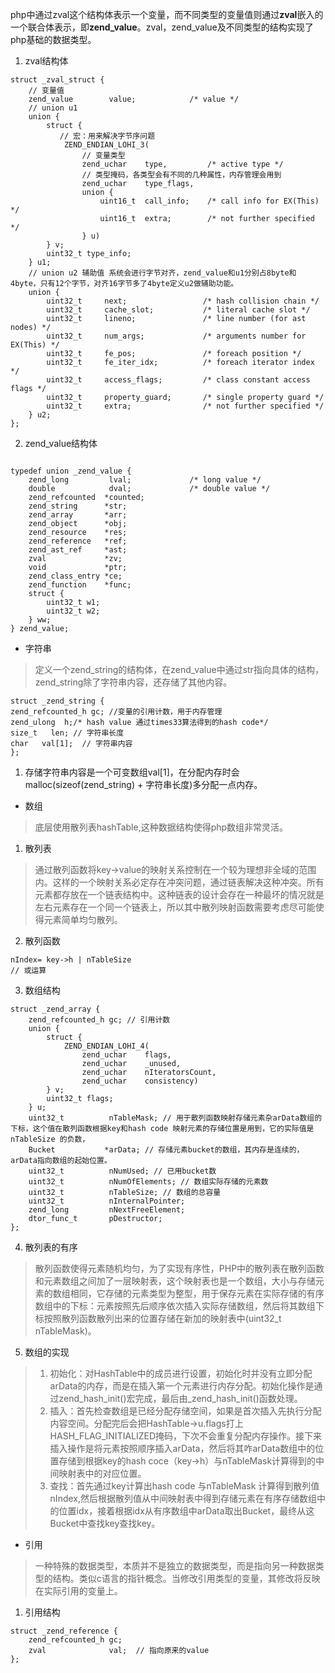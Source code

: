 php中通过zval这个结构体表示一个变量，而不同类型的变量值则通过**zval**嵌入的一个联合体表示，即**zend_value**。zval，zend_value及不同类型的结构实现了php基础的数据类型。
1. zval结构体
```
struct _zval_struct {
    // 变量值
	zend_value        value;			/* value */
	// union u1
	union {
		struct {
		   // 宏：用来解决字节序问题
			ZEND_ENDIAN_LOHI_3(
			    // 变量类型
				zend_uchar    type,			/* active type */
				// 类型掩码，各类型会有不同的几种属性，内存管理会用到
				zend_uchar    type_flags,
				union {
					uint16_t  call_info;    /* call info for EX(This) */
					uint16_t  extra;        /* not further specified */
				} u)
		} v;
		uint32_t type_info;
	} u1;
	// union u2 辅助值 系统会进行字节对齐，zend_value和u1分别占8byte和4byte，只有12个字节，对齐16字节多了4byte定义u2做辅助功能。
	union {
		uint32_t     next;                 /* hash collision chain */
		uint32_t     cache_slot;           /* literal cache slot */
		uint32_t     lineno;               /* line number (for ast nodes) */
		uint32_t     num_args;             /* arguments number for EX(This) */
		uint32_t     fe_pos;               /* foreach position */
		uint32_t     fe_iter_idx;          /* foreach iterator index */
		uint32_t     access_flags;         /* class constant access flags */
		uint32_t     property_guard;       /* single property guard */
		uint32_t     extra;                /* not further specified */
	} u2;
};
```

2. zend_value结构体

```

typedef union _zend_value {
	zend_long         lval;				/* long value */
	double            dval;				/* double value */
	zend_refcounted  *counted;
	zend_string      *str;
	zend_array       *arr;
	zend_object      *obj;
	zend_resource    *res;
	zend_reference   *ref;
	zend_ast_ref     *ast;
	zval             *zv;
	void             *ptr;
	zend_class_entry *ce;
	zend_function    *func;
	struct {
		uint32_t w1;
		uint32_t w2;
	} ww;
} zend_value;
```

- 字符串
> 定义一个zend_string的结构体，在zend_value中通过str指向具体的结构，zend_string除了字符串内容，还存储了其他内容。

```
struct _zend_string {
zend_refcounted_h gc; //变量的引用计数，用于内存管理
zend_ulong  h;/* hash value 通过times33算法得到的hash code*/
size_t   len; // 字符串长度
char   val[1];  // 字符串内容
};
```
1. 存储字符串内容是一个可变数组val[1]，在分配内存时会malloc(sizeof(zend_string) + 字符串长度)多分配一点内存。


- 数组
> 底层使用散列表hashTable,这种数据结构使得php数组非常灵活。
1. 散列表
> 通过散列函数将key->value的映射关系控制在一个较为理想非全域的范围内。这样的一个映射关系必定存在冲突问题，通过链表解决这种冲突。所有元素都存放在一个链表结构中。这种链表的设计会存在一种最坏的情况就是左右元素存在一个同一个链表上，所以其中散列映射函数需要考虑尽可能使得元素简单均匀散列。
2. 散列函数

```
nIndex= key->h | nTableSize 
// 或运算
```
3. 数组结构

```
struct _zend_array {
	zend_refcounted_h gc; // 引用计数
	union {
		struct {
			ZEND_ENDIAN_LOHI_4(
				zend_uchar    flags,
				zend_uchar    _unused,
				zend_uchar    nIteratorsCount,
				zend_uchar    consistency)
		} v;
		uint32_t flags;
	} u;
	uint32_t          nTableMask; // 用于散列函数映射存储元素杂arData数组的下标，这个值在散列函数根据key和hash code 映射元素的存储位置是用到，它的实际值是nTableSize 的负数，
	Bucket           *arData; // 存储元素bucket的数组，其内存是连续的，arData指向数组的起始位置。
	uint32_t          nNumUsed; // 已用bucket数
	uint32_t          nNumOfElements; // 数组实际存储的元素数
	uint32_t          nTableSize; // 数组的总容量
	uint32_t          nInternalPointer;
	zend_long         nNextFreeElement;
	dtor_func_t       pDestructor;
};
```

4. 散列表的有序
> 散列函数使得元素随机均匀，为了实现有序性，PHP中的散列表在散列函数和元素数组之间加了一层映射表，这个映射表也是一个数组，大小与存储元素的数组相同，它存储的元素类型为整型，用于保存元素在实际存储的有序数组中的下标：元素按照先后顺序依次插入实际存储数组，然后将其数组下标按照散列函数散列出来的位置存储在新加的映射表中(uint32_t nTableMask)。
5. 数组的实现
> 1. 初始化：对HashTable中的成员进行设置，初始化时并没有立即分配arData的内存，而是在插入第一个元素进行内存分配。初始化操作是通过zend_hash_init()宏完成，最后由_zend_hash_init()函数处理。
> 2. 插入：首先检查数组是已经分配存储空间，如果是首次插入先执行分配内容空间。分配完后会把HashTable->u.flags打上HASH_FLAG_INITIALIZED掩码，下次不会重复分配内存操作。接下来插入操作是将元素按照顺序插入arData，然后将其咋arData数组中的位置存储到根据key的hash coce（key->h）与nTableMask计算得到的中间映射表中的对应位置。
> 3. 查找：首先通过key计算出hash code 与nTableMask 计算得到散列值nIndex,然后根据散列值从中间映射表中得到存储元素在有序存储数组中的位置idx，接着根据idx从有序数组中arData取出Bucket，最终从这Bucket中查找key查找key。


- 引用
> 一种特殊的数据类型，本质并不是独立的数据类型，而是指向另一种数据类型的结构。类似c语言的指针概念。当修改引用类型的变量，其修改将反映在实际引用的变量上。
1. 引用结构

```
struct _zend_reference {
	zend_refcounted_h gc;
	zval              val;  // 指向原来的value
};
```
